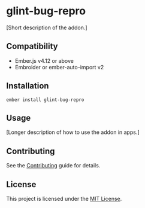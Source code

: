 # glint-bug-repro

[Short description of the addon.]

## Compatibility

- Ember.js v4.12 or above
- Embroider or ember-auto-import v2

## Installation

```
ember install glint-bug-repro
```

## Usage

[Longer description of how to use the addon in apps.]

## Contributing

See the [Contributing](CONTRIBUTING.md) guide for details.

## License

This project is licensed under the [MIT License](LICENSE.md).
